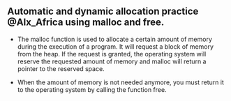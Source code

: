 ## Automatic and dynamic allocation practice @Alx_Africa using malloc and free.

- The malloc function is used to allocate a certain amount of memory during the execution of a program. It will request a block of memory from the heap. If the request is granted, the operating system will reserve the requested amount of memory and malloc will return a pointer to the reserved space.

- When the amount of memory is not needed anymore, you must return it to the operating system by calling the function free.